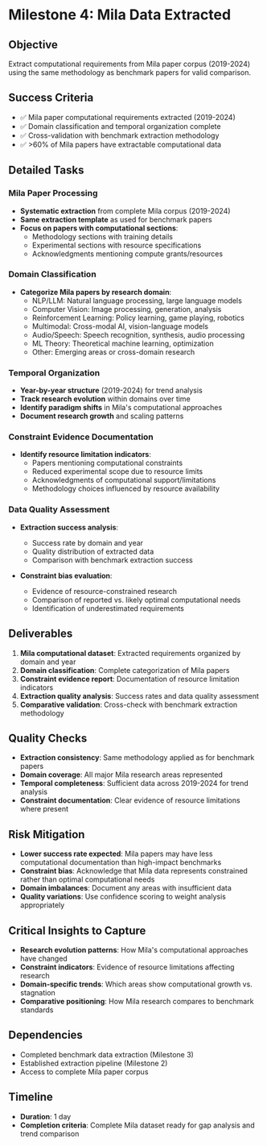 # Milestone 4: Mila Data Extracted

## Objective
Extract computational requirements from Mila paper corpus (2019-2024) using the same methodology as benchmark papers for valid comparison.

## Success Criteria
- ✅ Mila paper computational requirements extracted (2019-2024)
- ✅ Domain classification and temporal organization complete
- ✅ Cross-validation with benchmark extraction methodology
- ✅ >60% of Mila papers have extractable computational data

## Detailed Tasks

### Mila Paper Processing
- **Systematic extraction** from complete Mila corpus (2019-2024)
- **Same extraction template** as used for benchmark papers
- **Focus on papers with computational sections**:
  - Methodology sections with training details
  - Experimental sections with resource specifications
  - Acknowledgments mentioning compute grants/resources

### Domain Classification
- **Categorize Mila papers by research domain**:
  - NLP/LLM: Natural language processing, large language models
  - Computer Vision: Image processing, generation, analysis
  - Reinforcement Learning: Policy learning, game playing, robotics
  - Multimodal: Cross-modal AI, vision-language models
  - Audio/Speech: Speech recognition, synthesis, audio processing
  - ML Theory: Theoretical machine learning, optimization
  - Other: Emerging areas or cross-domain research

### Temporal Organization
- **Year-by-year structure** (2019-2024) for trend analysis
- **Track research evolution** within domains over time
- **Identify paradigm shifts** in Mila's computational approaches
- **Document research growth** and scaling patterns

### Constraint Evidence Documentation
- **Identify resource limitation indicators**:
  - Papers mentioning computational constraints
  - Reduced experimental scope due to resource limits
  - Acknowledgments of computational support/limitations
  - Methodology choices influenced by resource availability

### Data Quality Assessment
- **Extraction success analysis**:
  - Success rate by domain and year
  - Quality distribution of extracted data
  - Comparison with benchmark extraction success

- **Constraint bias evaluation**:
  - Evidence of resource-constrained research
  - Comparison of reported vs. likely optimal computational needs
  - Identification of underestimated requirements

## Deliverables
1. **Mila computational dataset**: Extracted requirements organized by domain and year
2. **Domain classification**: Complete categorization of Mila papers
3. **Constraint evidence report**: Documentation of resource limitation indicators
4. **Extraction quality analysis**: Success rates and data quality assessment
5. **Comparative validation**: Cross-check with benchmark extraction methodology

## Quality Checks
- **Extraction consistency**: Same methodology applied as for benchmark papers
- **Domain coverage**: All major Mila research areas represented
- **Temporal completeness**: Sufficient data across 2019-2024 for trend analysis
- **Constraint documentation**: Clear evidence of resource limitations where present

## Risk Mitigation
- **Lower success rate expected**: Mila papers may have less computational documentation than high-impact benchmarks
- **Constraint bias**: Acknowledge that Mila data represents constrained rather than optimal computational needs
- **Domain imbalances**: Document any areas with insufficient data
- **Quality variations**: Use confidence scoring to weight analysis appropriately

## Critical Insights to Capture
- **Research evolution patterns**: How Mila's computational approaches have changed
- **Constraint indicators**: Evidence of resource limitations affecting research
- **Domain-specific trends**: Which areas show computational growth vs. stagnation
- **Comparative positioning**: How Mila research compares to benchmark standards

## Dependencies
- Completed benchmark data extraction (Milestone 3)
- Established extraction pipeline (Milestone 2)
- Access to complete Mila paper corpus

## Timeline
- **Duration**: 1 day
- **Completion criteria**: Complete Mila dataset ready for gap analysis and trend comparison

